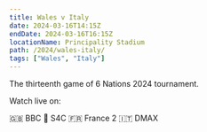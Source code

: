 ```yaml
---
title: Wales v Italy
date: 2024-03-16T14:15Z
endDate: 2024-03-16T16:15Z
locationName: Principality Stadium
path: /2024/wales-italy/
tags: ["Wales", "Italy"]
---
```


The thirteenth game of 6 Nations 2024 tournament.

Watch live on:

🇬🇧 BBC
🏴󠁧󠁢󠁷󠁬󠁳󠁿 S4C
🇫🇷 France 2
🇮🇹 DMAX 